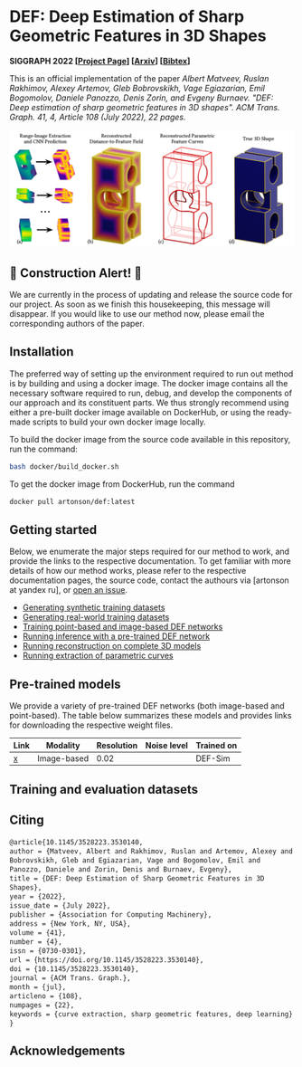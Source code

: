 # DEF: Deep Estimation of Sharp Geometric Features in 3D Shapes

**SIGGRAPH 2022 [[Project Page](https://artonson.github.io/publications/def)] [[Arxiv](https://arxiv.org/abs/2011.15081)] [[Bibtex](docs/bib.bib)]**

This is an official implementation of the paper 
_Albert Matveev, Ruslan Rakhimov, Alexey Artemov, Gleb Bobrovskikh, Vage Egiazarian, Emil Bogomolov, Daniele Panozzo, Denis Zorin, and Evgeny Burnaev. "DEF: Deep estimation of sharp geometric features in 3D shapes". ACM Trans. Graph. 41, 4, Article 108 (July 2022), 22 pages._

![Teaser Image](docs/images/teaser.jpg)


## :construction: Construction Alert! :construction:

We are currently in the process of updating and release the source code for our project. 
As soon as we finish this housekeeping, this message will disappear.
If you would like to use our method now, please email the corresponding authors of the paper.


## Installation
The preferred way of setting up the environment required to run out method
is by building and using a docker image. The docker image contains all the 
necessary software required to run, debug, and develop the components of 
our approach and its constituent parts. We thus strongly recommend using
either a pre-built docker image available on DockerHub, or using the 
ready-made scripts to build your own docker image locally.

To build the docker image from the source code available in this repository,
run the command:
```bash
bash docker/build_docker.sh 
```
To get the docker image from DockerHub, run the command
```bash
docker pull artonson/def:latest
```


## Getting started
Below, we enumerate the major steps required for our method to work, and 
provide the links to the respective documentation. To get familiar with more
details of how our method works, please refer to the respective documentation
pages, the source code, contact the authours via [artonson at yandex ru],
or [open an issue](https://github.com/artonson/def/issues/new).
 * [Generating synthetic training datasets](https://github.com/artonson/def/blob/main/docs/synthetic_data.md)
 * [Generating real-world training datasets](https://github.com/artonson/def/blob/main/docs/real_data.md)
 * [Training point-based and image-based DEF networks](https://github.com/artonson/def/blob/main/docs/training.md)
 * [Running inference with a pre-trained DEF network](https://github.com/artonson/def/blob/main/docs/inference.md)
 * [Running reconstruction on complete 3D models](https://github.com/artonson/def/blob/main/docs/fusion.md)
 * [Running extraction of parametric curves](https://github.com/artonson/def/blob/main/docs/parametric.md)


## Pre-trained models
We provide a variety of pre-trained DEF networks (both image-based and point-based).
The table below summarizes these models and provides links for downloading 
the respective weight files.

| **Link** | **Modality**   | **Resolution** | **Noise level** | **Trained on** | 
|----------|----------------|----------------|-----------------|----------------|
 | [x](y)   | Image-based | 0.02           |                 | DEF-Sim |


## Training and evaluation datasets


## Citing

```
@article{10.1145/3528223.3530140,
author = {Matveev, Albert and Rakhimov, Ruslan and Artemov, Alexey and Bobrovskikh, Gleb and Egiazarian, Vage and Bogomolov, Emil and Panozzo, Daniele and Zorin, Denis and Burnaev, Evgeny},
title = {DEF: Deep Estimation of Sharp Geometric Features in 3D Shapes},
year = {2022},
issue_date = {July 2022},
publisher = {Association for Computing Machinery},
address = {New York, NY, USA},
volume = {41},
number = {4},
issn = {0730-0301},
url = {https://doi.org/10.1145/3528223.3530140},
doi = {10.1145/3528223.3530140},
journal = {ACM Trans. Graph.},
month = {jul},
articleno = {108},
numpages = {22},
keywords = {curve extraction, sharp geometric features, deep learning}
}
```


## Acknowledgements




